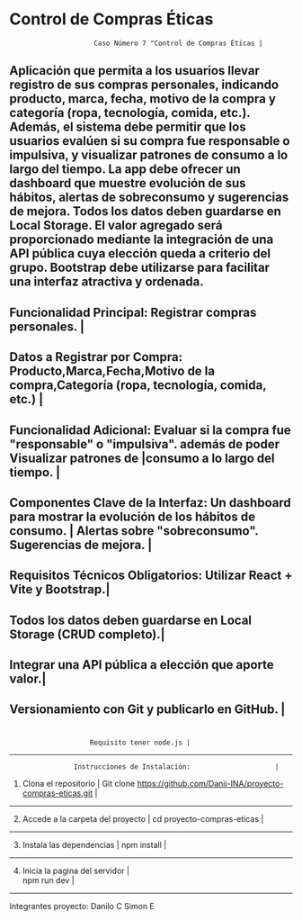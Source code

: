 # Control de Compras Éticas 
                         Caso Número 7 "Control de Compras Éticas |
Aplicación que permita a los usuarios llevar registro de sus compras personales, 
indicando producto, marca, fecha, motivo de la compra y categoría (ropa, 
tecnología, comida, etc.). Además, el sistema debe permitir que los usuarios evalúen 
si su compra fue responsable o impulsiva, y visualizar patrones de consumo a lo 
largo del tiempo. La app debe ofrecer un dashboard que muestre evolución de sus 
hábitos, alertas de sobreconsumo y sugerencias de mejora. Todos los datos deben 
guardarse en Local Storage. El valor agregado será proporcionado mediante la 
integración de una API pública cuya elección queda a criterio del grupo. Bootstrap 
debe utilizarse para facilitar una interfaz atractiva y ordenada.
------------------------------------------------------------------------------------------------------------------------
Funcionalidad Principal: Registrar compras personales.                                                                 |
------------------------------------------------------------------------------------------------------------------------
Datos a Registrar por Compra: Producto,Marca,Fecha,Motivo de la compra,Categoría (ropa, tecnología, comida, etc.)      |
------------------------------------------------------------------------------------------------------------------------
Funcionalidad Adicional: Evaluar si la compra fue "responsable" o "impulsiva". además de  poder Visualizar patrones de |consumo a lo largo del tiempo.                                                                                         | 
------------------------------------------------------------------------------------------------------------------------
Componentes Clave de la Interfaz: Un dashboard para mostrar la evolución de los hábitos de consumo.                    |
 Alertas sobre "sobreconsumo". Sugerencias de mejora.                                                                  |
------------------------------------------------------------------------------------------------------------------------
Requisitos Técnicos Obligatorios: Utilizar React + Vite y Bootstrap.|
---------------------------------------------------------------------
Todos los datos deben guardarse en Local Storage (CRUD completo).|
------------------------------------------------------------------
Integrar una API pública a elección que aporte valor.|
------------------------------------------------------
Versionamiento con Git y publicarlo en GitHub. |
------------------------------------------------
#
                        Requisito tener node.js |
-----------------------------------------------------------------------
                    Instrucciones de Instalación:                     |
1. Clona el repositorio                                               |
 Git clone https://github.com/Danii-INA/proyecto-compras-eticas.git   |
-----------------------------------------------------------------------
2. Accede a la carpeta del proyecto  |
        cd proyecto-compras-eticas   |
--------------------------------------
3. Instala las dependencias          |
          npm install                |
-------------------------------------- 
4. Inicia la pagina del servidor     |                             
            npm run dev              |  
--------------------------------------

Integrantes proyecto: 
Danilo C
Simon E